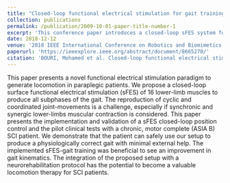 ```yaml
---
title: "Closed-loop functional electrical stimulation for gait training for patients with paraplegia"
collection: publications
permalink: /publication/2009-10-01-paper-title-number-1
excerpt: 'This conference paper introduces a closed-loop sFES system for generating physiological gait in paraplegic patients, showing promising clinical test results.'
date: 2018-12-12
venue: '2018 IEEE International Conference on Robotics and Biomimetics (ROBIO)'
paperurl: 'https://ieeexplore.ieee.org/abstract/document/8665270/'
citation: 'BOURI, Mohamed et al. Closed-loop functional electrical stimulation for gait training for patients with paraplegia. In: 2018 IEEE International Conference on Robotics and Biomimetics (ROBIO). IEEE, 2018. p. 1489-1495.'
---
```


This paper presents a novel functional electrical stimulation paradigm to generate locomotion in paraplegic patients. We propose a closed-loop surface functional electrical stimulation (sFES) of 16 lower-limb muscles to produce all subphases of the gait. The reproduction of cyclic and coordinated joint-movements is a challenge, especially if synchronic and synergic lower-limbs muscular contraction is considered. This paper presents the implementation and validation of a sFES closed-loop position control and the pilot clinical tests with a chronic, motor complete (ASIA B) SCI patient. We demonstrate that the patient can safely use our setup to produce a physiologically correct gait with minimal external help. The implemented sFES-gait training was beneficial to see an improvement in gait kinematics. The integration of the proposed setup with a neurorehabilitation protocol has the potential to become a valuable locomotion therapy for SCI patients.
